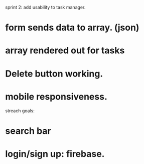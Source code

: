 sprint 2: add usability to task manager.

# form sends data to array. (json)

# array rendered out for tasks

# Delete button working.

# mobile responsiveness.

streach goals:

# search bar

# login/sign up: firebase.
